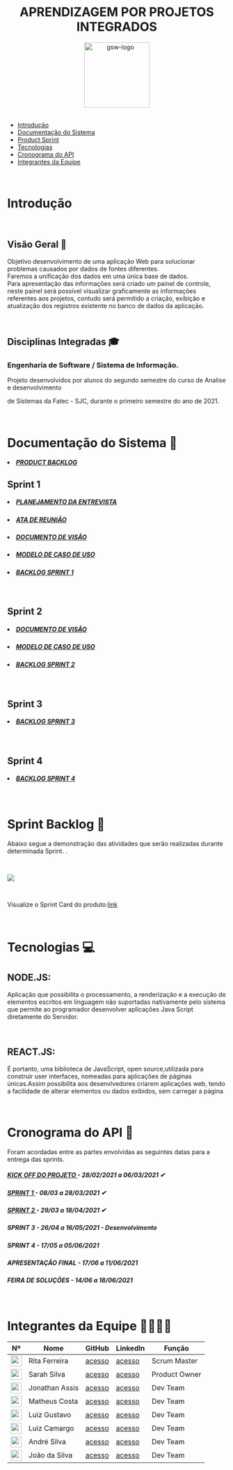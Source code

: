 <center>

# APRENDIZAGEM POR PROJETOS INTEGRADOS

   <img src="https://i.imgur.com/dKuDMU6.png" alt="gsw-logo" width=150 >
</center>

 <br/>

- [Introdução](#Introdução)
- [Documentação do Sistema](#Documentacao)
- [Product Sprint](#ProductSprint)
- [Tecnologias](#Tecnologias)
- [Cronograma do API](#CronogramadoAPI)
- [Integrantes da Equipe](#IntegrantesdaEquipe)

 <br/>

# Introdução <a name = "Introdução"></a>

 <br/>

## Visão Geral 🔎

Objetivo desenvolvimento de uma aplicação Web para solucionar problemas causados por dados de fontes diferentes.
<br/>
Faremos a unificação dos dados em uma única base de dados.
<br/>
Para apresentação das informações será criado um painel de controle, neste painel será possível visualizar graficamente as informações referentes aos projetos, contudo será permitido a criação, exibição e atualização dos registros existente no banco de dados da aplicação.

<br/>

## Disciplinas Integradas 🎓

### Engenharia de Software / Sistema de Informação.

Projeto desenvolvidos por alunos do segundo semestre do curso de Analise e desenvolvimento

de Sistemas da Fatec - SJC, durante o primeiro semestre do ano de 2021.

<br/>

# Documentação do Sistema 📂 <a name = "Documentacao"></a>

  <h5 >
   <a href='https://github.com/ferreirarita/APRENDIZAGEM-POR-PROJETOS-INTEGRADOS-2021/tree/develop/Refer%C3%AAncias/Backlogtotal'>
   <li> PRODUCT BACKLOG</li></a> </h5>

## Sprint 1

  <h5 >
   <a href='https://github.com/ferreirarita/APRENDIZAGEM-POR-PROJETOS-INTEGRADOS-2021/tree/main/Referências/Documentos/Planejamento'>
   <li> PLANEJAMENTO DA ENTREVISTA</li></a> </h5>

   <h5 >
   <a href='https://github.com/ferreirarita/APRENDIZAGEM-POR-PROJETOS-INTEGRADOS-2021/tree/main/Referências/Documentos/Ata'>
   <li> ATA DE REUNIÃO</li></a> </h5>

   <h5 >
   <a href='https://github.com/ferreirarita/APRENDIZAGEM-POR-PROJETOS-INTEGRADOS-2021/tree/main/Referências/Documentos/DocumentoVisao'>
   <li>DOCUMENTO DE VISÃO</li></a> </h5>

   <h5 >
   <a href='https://github.com/ferreirarita/APRENDIZAGEM-POR-PROJETOS-INTEGRADOS-2021/tree/main/Referências/Documentos/CasodeUso'>

   <li>MODELO DE CASO DE USO</li> </a> </h5>

   <h5 >
   <a href='https://github.com/ferreirarita/APRENDIZAGEM-POR-PROJETOS-INTEGRADOS-2021/tree/develop/Refer%C3%AAncias/DocBacklogSprint1'>
   <li>BACKLOG SPRINT 1</li> </a> </h5>
   <br/>

## Sprint 2

   <h5 >
   <a href='https://github.com/ferreirarita/APRENDIZAGEM-POR-PROJETOS-INTEGRADOS-2021/tree/main/Refer%C3%AAncias/Documentos/Sprint%202/DocumentoVisao'>
   <li>DOCUMENTO DE VISÃO</li></a> </h5>

   <h5 >
   <a href='https://github.com/ferreirarita/APRENDIZAGEM-POR-PROJETOS-INTEGRADOS-2021/tree/main/Referências/Documentos/Sprint%202/CasosDeUso'>

   <li>MODELO DE CASO DE USO</li> </a> </h5>

   <h5 >
   <a href='https://github.com/ferreirarita/APRENDIZAGEM-POR-PROJETOS-INTEGRADOS-2021/tree/develop/Refer%C3%AAncias/DocBacklogSprint2'>

   <li>BACKLOG SPRINT 2</li> </a> </h5>
   <br/>

## Sprint 3

   <h5 >
   <a href='https://github.com/ferreirarita/APRENDIZAGEM-POR-PROJETOS-INTEGRADOS-2021/tree/develop/Refer%C3%AAncias/DocBacklogSprint3'>

   <li>BACKLOG SPRINT 3</li> </a> </h5>

   <br/>

## Sprint 4

  <h5 >
  <a href='https://github.com/ferreirarita/APRENDIZAGEM-POR-PROJETOS-INTEGRADOS-2021/tree/develop/Refer%C3%AAncias/DocBacklogSprint4'>

  <li>BACKLOG SPRINT 4</li> </a> </h5>

  <br/>

# Sprint Backlog 📃<a name = "ProductSprint"></a>

<h align="center"> Abaixo segue a demonstração das atividades que serão realizadas durante determinada Sprint. .</h>

 <br/>

![](https://i.imgur.com/ySfad3c.jpg)

 <br/>

Visualize o Sprint Card do produto:[link](https://github.com/ferreirarita/APRENDIZAGEM-POR-PROJETOS-INTEGRADOS-2021/tree/develop/Refer%C3%AAncias/Cards)

 <br/>

# Tecnologias 💻 <a name = "Tecnologias"></a>

## NODE.JS:

Aplicação que possibilita o processamento, a renderização e a execução de elementos escritos em linguagem não suportadas nativamente pelo sistema que permite ao programador desenvolver aplicações Java Script diretamente do Servidor.

   <br/>

## REACT.JS:

É portanto, uma biblioteca de JavaScript, open source,utilizada para construir user interfaces, nomeadas para aplicações de páginas únicas.Assim possibilita aos desenvlvedores criarem aplicações web, tendo a facilidade de alterar elementos ou dados exibidos, sem carregar a página

<br/>

# Cronograma do API 📆 <a name = "CronogramadoAPI"></a>

Foram acordadas entre as partes envolvidas as seguintes datas para a entrega das sprints.

<h5 >
   <a href='https://github.com/ferreirarita/APRENDIZAGEM-POR-PROJETOS-INTEGRADOS-2021/tree/main/Refer%C3%AAncias/Kickoff'>
   KICK OFF DO PROJETO </a> - 28/02/2021 a 06/03/2021 ✔</h5>

   <h5 >
   <a href='https://github.com/ferreirarita/APRENDIZAGEM-POR-PROJETOS-INTEGRADOS-2021/tree/main/Refer%C3%AAncias/Sprint%201'>
   SPRINT 1 </a> - 08/03 a 28/03/2021 ✔</h5>

   <h5 >
   <a href='https://github.com/ferreirarita/APRENDIZAGEM-POR-PROJETOS-INTEGRADOS-2021/tree/main/Refer%C3%AAncias/Sprint%202'>
   SPRINT 2 </a> - 29/03 a 18/04/2021 ✔</h5>

   <h5 >

SPRINT 3 </a> - 26/04 a 16/05/2021 - Desenvolvimento</h5>

   <h5 >

SPRINT 4 </a> - 17/05 a 05/06/2021</h5>

   <h5 >

APRESENTAÇÃO FINAL </a> - 17/06 a 11/06/2021</h5>

   <h5 >

FEIRA DE SOLUÇÕES</a> - 14/06 a 18/06/2021</h5>

<br/>

# Integrantes da Equipe 👩‍💻👨‍💻 <a name = "IntegrantesdaEquipe"></a>

| Nº                                                                      | Nome           | GitHub                                          | Linkedln                                                          | Função        |
| ----------------------------------------------------------------------- | -------------- | ----------------------------------------------- | ----------------------------------------------------------------- | ------------- |
| <img width="25px" height="25px" src="https://i.imgur.com/kEh4Dqy.png">  | Rita Ferreira  | [acesso](https://github.com/ferreirarita)       | [acesso](https://www.linkedin.com/in/rita-ferreira-894ba1200)     | Scrum Master  |
| <img width="25px" height="25px" src="https://i.imgur.com/mnY9Ye9.jpeg"> | Sarah Silva    | [acesso](https://github.com/Sarah6197)          | [acesso](https://www.linkedin.com/in/sarah-fernandes-494000196/)  | Product Owner |
| <img width="25px" height="25px" src="https://i.imgur.com/IVGZ0fB.png">  | Jonathan Assis | [acesso](https://github.com/Jonathan-Assis)     | [acesso](https://www.linkedin.com/in/jonathan-gabriel-/)          | Dev Team      |
| <img width="25px" height="25px" src="https://i.imgur.com/OoDTvzZ.png">  | Matheus Costa  | [acesso](https://www.github.com/MatheusCoxxxta) | [acesso](https://www.linkedin.com/in/matheus-costa-500695187)     | Dev Team      |
| <img width="25px" height="25px" src="https://i.imgur.com/3iXu5DL.jpg">  | Luiz Gustavo   | [acesso](https://github.com/UkitakeKazui)       | [acesso](https://www.linkedin.com/in/gustavo-vieira-699729207/)   | Dev Team      |
| <img width="25px" height="25px" src="https://i.imgur.com/zWdgoeZ.jpeg"> | Luiz Camargo   | [acesso](https://github.com/Felipe221070)       | [acesso](https://www.linkedin.com/in/felipe-programador)          | Dev Team      |
| <img width="25px" height="25px" src="https://i.imgur.com/sWAKtzF.jpg">  | André Silva    | [acesso](https://github.com/AndreSilva358)      | [acesso](https://www.linkedin.com/in/andr%C3%A9-silva-63a4621ba/) | Dev Team      |
| <img width="25px" height="25px" src="https://i.imgur.com/hUlRdDm.jpg">  | João da Silva  | [acesso](https://github.com/Joaoevr)            | [acesso](https://www.linkedin.com/in/joão-vitor-silva-261a471b9/) | Dev Team      |
